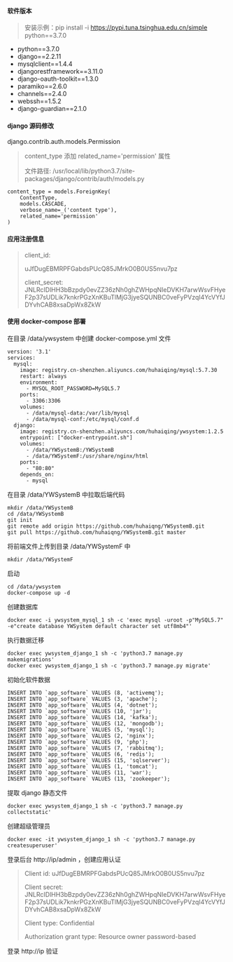 #### 软件版本

> 安装示例：pip install -i https://pypi.tuna.tsinghua.edu.cn/simple python==3.7.0

- python==3.7.0
- django==2.2.11
- mysqlclient==1.4.4
- djangorestframework==3.11.0
- django-oauth-toolkit==1.3.0
- paramiko==2.6.0
- channels==2.4.0
- webssh==1.5.2
- django-guardian==2.1.0



#### django 源码修改

django.contrib.auth.models.Permission

> content_type 添加 related_name='permission'  属性
>
> 文件路径: /usr/local/lib/python3.7/site-packages/django/contrib/auth/models.py

```
content_type = models.ForeignKey(
    ContentType,
    models.CASCADE,
    verbose_name=_('content type'),
    related_name='permission'
)
```



#### 应用注册信息

> client_id: 
>
> uJfDugEBMRPFGabdsPUcQ85JMrkO0B0US5nvu7pz
>
> client_secret: JNLRcIDlHH3bBzpdy0evZZ36zNh0ghZWHpqNIeDVKH7arwWsvFHyeF2p37sUDLik7knkrPGzXnKBuTlMjG3jyeSQUNBC0veFyPVzqI4YcVYfJDYvhCAB8xsaDpWx8ZkW



#### 使用 docker-compose 部署

在目录 /data/ywsystem 中创建 docker-compose.yml 文件

```
version: '3.1'
services:
  mysql:
    image: registry.cn-shenzhen.aliyuncs.com/huhaiqing/mysql:5.7.30
    restart: always
    environment:
      - MYSQL_ROOT_PASSWORD=MySQL5.7
    ports:
      - 3306:3306
    volumes:
      - /data/mysql-data:/var/lib/mysql
      - /data/mysql-conf:/etc/mysql/conf.d
  django:
    image: registry.cn-shenzhen.aliyuncs.com/huhaiqing/ywsystem:1.2.5
    entrypoint: ["docker-entrypoint.sh"]
    volumes:
      - /data/YWSystemB:/YWSystemB
      - /data/YWSystemF:/usr/share/nginx/html
    ports:
      - "80:80"
    depends_on:
      - mysql
```

在目录 /data/YWSystemB 中拉取后端代码

```
mkdir /data/YWSystemB
cd /data/YWSystemB
git init
git remote add origin https://github.com/huhaiqng/YWSystemB.git
git pull https://github.com/huhaiqng/YWSystemB.git master
```

将前端文件上传到目录 /data/YWSystemF 中

```
mkdir /data/YWSystemF
```

启动

```
cd /data/ywsystem
docker-compose up -d
```

创建数据库

```
docker exec -i ywsystem_mysql_1 sh -c 'exec mysql -uroot -p"MySQL5.7" -e"create database YWSystem default character set utf8mb4"'
```

执行数据迁移

```
docker exec ywsystem_django_1 sh -c 'python3.7 manage.py makemigrations'
docker exec ywsystem_django_1 sh -c 'python3.7 manage.py migrate'
```

初始化软件数据

```
INSERT INTO `app_software` VALUES (8, 'activemq');
INSERT INTO `app_software` VALUES (3, 'apache');
INSERT INTO `app_software` VALUES (4, 'dotnet');
INSERT INTO `app_software` VALUES (10, 'jar');
INSERT INTO `app_software` VALUES (14, 'kafka');
INSERT INTO `app_software` VALUES (12, 'mongodb');
INSERT INTO `app_software` VALUES (5, 'mysql');
INSERT INTO `app_software` VALUES (2, 'nginx');
INSERT INTO `app_software` VALUES (9, 'php');
INSERT INTO `app_software` VALUES (7, 'rabbitmq');
INSERT INTO `app_software` VALUES (6, 'redis');
INSERT INTO `app_software` VALUES (15, 'sqlserver');
INSERT INTO `app_software` VALUES (1, 'tomcat');
INSERT INTO `app_software` VALUES (11, 'war');
INSERT INTO `app_software` VALUES (13, 'zookeeper');
```

提取 django 静态文件

```
docker exec ywsystem_django_1 sh -c 'python3.7 manage.py collectstatic'
```

创建超级管理员

```
docker exec -it ywsystem_django_1 sh -c 'python3.7 manage.py createsuperuser'
```

登录后台 http://ip/admin ，创建应用认证

>Client id: uJfDugEBMRPFGabdsPUcQ85JMrkO0B0US5nvu7pz
>
>Client secret: JNLRcIDlHH3bBzpdy0evZZ36zNh0ghZWHpqNIeDVKH7arwWsvFHyeF2p37sUDLik7knkrPGzXnKBuTlMjG3jyeSQUNBC0veFyPVzqI4YcVYfJDYvhCAB8xsaDpWx8ZkW
>
>Client type: Confidential
>
>Authorization grant type: Resource owner password-based

登录 http://ip 验证


